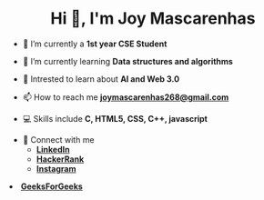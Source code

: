 <h1 align="center">Hi 👋, I'm Joy Mascarenhas</h1>

- 🔭 I’m currently a **1st year CSE Student**

- 🌱 I’m currently learning **Data structures and algorithms**

- 💬 Intrested to learn about **AI and Web 3.0**

- 📫 How to reach me **joymascarenhas268@gmail.com**

- 💻 Skills include **C, HTML5, CSS, C++, javascript**

 <ul><li> 📱 Connect with me


<ul><li><a href="https://linkedin.com/in/joy-mascarenhas-378038258" target="blank"><b>LinkedIn</b></a><br></li>
<li><a href="https://www.hackerrank.com/JoyM268" target="blank"><b>HackerRank</b></a></li>
<li><a href="https://instagram.com/joym.7489" target="blank"><b>Instagram</b></a></li></ul></li></ul>
<li><a href="https://bit.ly/geeksforgeeks-joymascarenhas" target="blank"><b>GeeksForGeeks</b></a></li></ul></li></ul>
